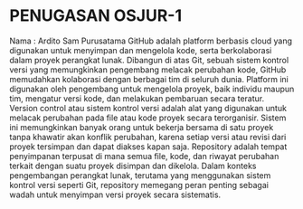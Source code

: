 # PENUGASAN OSJUR-1
Nama : Ardito Sam Purusatama
GitHub adalah platform berbasis cloud yang digunakan untuk menyimpan dan mengelola kode, serta berkolaborasi dalam proyek perangkat lunak. Dibangun di atas Git, sebuah sistem kontrol versi yang memungkinkan pengembang melacak perubahan kode, GitHub memudahkan kolaborasi dengan berbagai tim di seluruh dunia. Platform ini digunakan oleh pengembang untuk mengelola proyek, baik individu maupun tim, mengatur versi kode, dan melakukan pembaruan secara teratur.
Version control atau sistem kontrol versi adalah alat yang digunakan untuk melacak perubahan pada file atau kode proyek secara terorganisir. Sistem ini memungkinkan banyak orang untuk bekerja bersama di satu proyek tanpa khawatir akan konflik perubahan, karena setiap versi atau revisi dari proyek tersimpan dan dapat diakses kapan saja.
Repository adalah tempat penyimpanan terpusat di mana semua file, kode, dan riwayat perubahan terkait dengan suatu proyek disimpan dan dikelola. Dalam konteks pengembangan perangkat lunak, terutama yang menggunakan sistem kontrol versi seperti Git, repository memegang peran penting sebagai wadah untuk menyimpan versi proyek secara sistematis.
